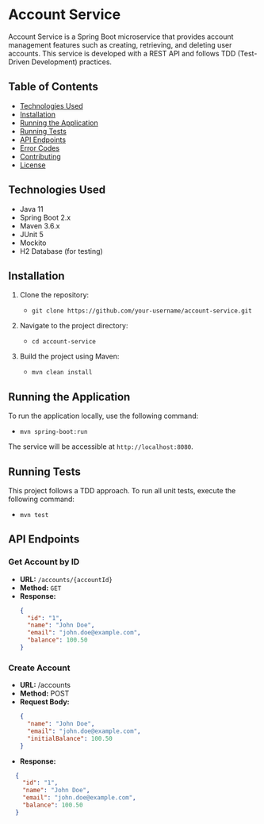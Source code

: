 # Account Service

Account Service is a Spring Boot microservice that provides account management features such as creating, retrieving, and deleting user accounts. This service is developed with a REST API and follows TDD (Test-Driven Development) practices.

## Table of Contents

- [Technologies Used](#technologies-used)
- [Installation](#installation)
- [Running the Application](#running-the-application)
- [Running Tests](#running-tests)
- [API Endpoints](#api-endpoints)
- [Error Codes](#error-codes)
- [Contributing](#contributing)
- [License](#license)

## Technologies Used

- Java 11
- Spring Boot 2.x
- Maven 3.6.x
- JUnit 5
- Mockito
- H2 Database (for testing)

## Installation

1. Clone the repository:
   - `git clone https://github.com/your-username/account-service.git`
   
2. Navigate to the project directory:
   - `cd account-service`
   
3. Build the project using Maven:
   - `mvn clean install`

## Running the Application

To run the application locally, use the following command:
- `mvn spring-boot:run`

The service will be accessible at `http://localhost:8080`.

## Running Tests

This project follows a TDD approach. To run all unit tests, execute the following command:
- `mvn test`

## API Endpoints

### Get Account by ID

- **URL:** `/accounts/{accountId}`
- **Method:** `GET`
- **Response:**
  ```json
  {
    "id": "1",
    "name": "John Doe",
    "email": "john.doe@example.com",
    "balance": 100.50
  }

### Create Account

- **URL:** /accounts
- **Method:** POST
- **Request Body:**
  ```json
  {
    "name": "John Doe",
    "email": "john.doe@example.com",
    "initialBalance": 100.50
  }
  
- **Response:**
 ```json
   {
     "id": "1",
     "name": "John Doe",
     "email": "john.doe@example.com",
     "balance": 100.50
   }
```

